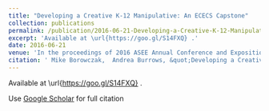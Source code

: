 ```yaml
---
title: "Developing a Creative K-12 Manipulative: An ECECS Capstone"
collection: publications
permalink: /publication/2016-06-21-Developing-a-Creative-K-12-Manipulative-An-ECECS-Capstone
excerpt: 'Available at \url{https://goo.gl/S14FXQ} .'
date: 2016-06-21
venue: 'In the proceedings of 2016 ASEE Annual Conference and Exposition'
citation: ' Mike Borowczak,  Andrea Burrows, &quot;Developing a Creative K-12 Manipulative: An ECECS Capstone.&quot; In the proceedings of 2016 ASEE Annual Conference and Exposition, 2016.'
---
```

Available at \url{https://goo.gl/S14FXQ} .

Use [Google Scholar](https://scholar.google.com/scholar?q=Developing+a+Creative+K+12+Manipulative:+An+ECECS+Capstone) for full citation
